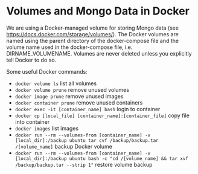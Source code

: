 # Volumes and Mongo Data in Docker

We are using a Docker-managed volume for storing Mongo data (see https://docs.docker.com/storage/volumes/).
The Docker volumes are named using the parent directory of the docker-compose file and the volume name used in the docker-compose file,
i.e. DIRNAME_VOLUMENAME. Volumes are never deleted unless you explicitly tell Docker to do so. 

Some useful Docker commands:
- `docker volume ls` list all volumes
- `docker volume prune` remove unused volumes
- `docker image prune` remove unused images
- `docker container prune` remove unused containers
- `docker exec -it [container_name] bash` login to container
- `docker cp [local_file] [container_name]:[container_file]` copy file into container
- `docker images` list images
- `docker run --rm --volumes-from [container_name] -v [local_dir]:/backup ubuntu tar cvf /backup/backup.tar /[volume_name]` backup Docker volume
- `docker run --rm --volumes-from [container_name] -v [local_dir]:/backup ubuntu bash -c "cd /[volume_name] && tar xvf /backup/backup.tar --strip 1"` restore volume backup


